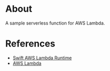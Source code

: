 # About

A sample serverless function for AWS Lambda.

# References

- [Swift AWS Lambda Runtime](https://swift.org/blog/aws-lambda-runtime/)
- [AWS Lambda](https://aws.amazon.com/lambda/)

